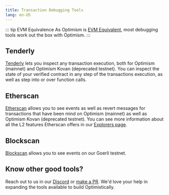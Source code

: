 ```yaml
---
title: Transaction Debugging Tools
lang: en-US
---
```


::: tip EVM Equivalence
As Optimism is [EVM Equivalent](https://medium.com/ethereum-optimism/introducing-evm-equivalence-5c2021deb306), most debugging tools work out the box with Optimism.
:::

## Tenderly

[Tenderly](https://tenderly.co/) lets you inspect any transaction execution, both for Optimism (mainnet) and Optimism Kovan (deprecated testnet). You can inspect the state of your verified contract in any step of the transactions execution, as well as step into or over function calls. 

## Etherscan

[Etherscan](https://optimistic.etherscan.io) allows you to see events as well as revert messages for transactions that have been mind on Optimism (mainnet) as well as Optimism Kovan (deprecated testnet). You can see more information about all the L2 features Etherscan offers in our [Explorers page](./explorers.md#etherscan).


## Blockscan

[Blockscan](https://blockscout.com/optimism/goerli/) allows you to see events on our Goerli testnet.

## Know other good tools?

Reach out to us in our [Discord](https://discord-gateway.optimism.io) or [make a PR](https://github.com/ethereum-optimism/community-hub/pulls). We'd love your help in expanding the tools available to build Optimistically. 
